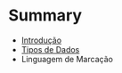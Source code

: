 # Summary

* [Introdução](introducao.md)
* [Tipos de Dados](tipos_de_dados.md)
* Linguagem de Marcação

